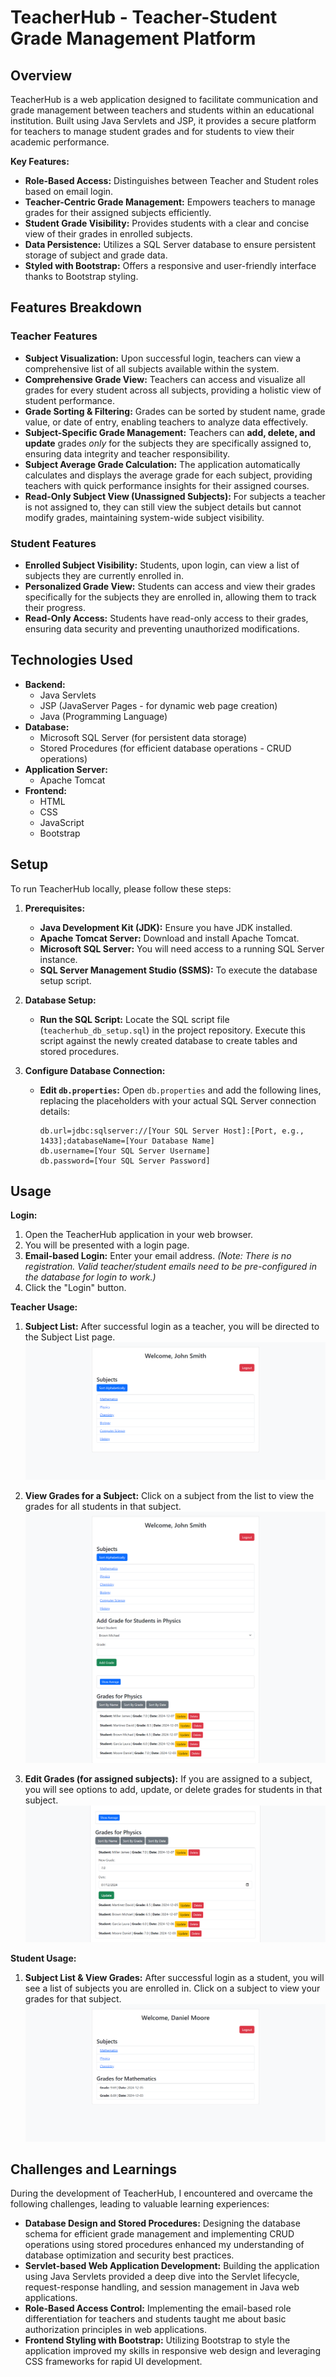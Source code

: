 # TeacherHub - Teacher-Student Grade Management Platform

## Overview

TeacherHub is a web application designed to facilitate communication and grade management between teachers and students within an educational institution. Built using Java Servlets and JSP, it provides a secure platform for teachers to manage student grades and for students to view their academic performance.

**Key Features:**

* **Role-Based Access:**  Distinguishes between Teacher and Student roles based on email login.
* **Teacher-Centric Grade Management:** Empowers teachers to manage grades for their assigned subjects efficiently.
* **Student Grade Visibility:** Provides students with a clear and concise view of their grades in enrolled subjects.
* **Data Persistence:** Utilizes a SQL Server database to ensure persistent storage of subject and grade data.
* **Styled with Bootstrap:**  Offers a responsive and user-friendly interface thanks to Bootstrap styling.

## Features Breakdown

### Teacher Features

* **Subject Visualization:** Upon successful login, teachers can view a comprehensive list of all subjects available within the system.
* **Comprehensive Grade View:** Teachers can access and visualize all grades for every student across all subjects, providing a holistic view of student performance.
* **Grade Sorting & Filtering:**  Grades can be sorted by student name, grade value, or date of entry, enabling teachers to analyze data effectively.
* **Subject-Specific Grade Management:** Teachers can **add, delete, and update** grades *only* for the subjects they are specifically assigned to, ensuring data integrity and teacher responsibility.
* **Subject Average Grade Calculation:** The application automatically calculates and displays the average grade for each subject, providing teachers with quick performance insights for their assigned courses.
* **Read-Only Subject View (Unassigned Subjects):** For subjects a teacher is not assigned to, they can still view the subject details but cannot modify grades, maintaining system-wide subject visibility.

### Student Features

* **Enrolled Subject Visibility:** Students, upon login, can view a list of subjects they are currently enrolled in.
* **Personalized Grade View:** Students can access and view their grades specifically for the subjects they are enrolled in, allowing them to track their progress.
* **Read-Only Access:** Students have read-only access to their grades, ensuring data security and preventing unauthorized modifications.

## Technologies Used

* **Backend:**
    * Java Servlets
    * JSP (JavaServer Pages - for dynamic web page creation)
    * Java (Programming Language)
* **Database:**
    * Microsoft SQL Server (for persistent data storage)
    * Stored Procedures (for efficient database operations - CRUD operations)
* **Application Server:**
    * Apache Tomcat
* **Frontend:**
    * HTML
    * CSS
    * JavaScript
    * Bootstrap

## Setup

To run TeacherHub locally, please follow these steps:

1. **Prerequisites:**
    * **Java Development Kit (JDK):** Ensure you have JDK installed.
    * **Apache Tomcat Server:** Download and install Apache Tomcat.
    * **Microsoft SQL Server:** You will need access to a running SQL Server instance.
    * **SQL Server Management Studio (SSMS):** To execute the database setup script.

2. **Database Setup:**
    * **Run the SQL Script:**  Locate the SQL script file (`teacherhub_db_setup.sql`) in the project repository. Execute this script against the newly created database to create tables and stored procedures.

3. **Configure Database Connection:**
    * **Edit `db.properties`:** Open `db.properties` and add the following lines, replacing the placeholders with your actual SQL Server connection details:

      ```properties
      db.url=jdbc:sqlserver://[Your SQL Server Host]:[Port, e.g., 1433];databaseName=[Your Database Name]
      db.username=[Your SQL Server Username]
      db.password=[Your SQL Server Password]
      ```

## Usage

**Login:**

1. Open the TeacherHub application in your web browser.
2. You will be presented with a login page.
3. **Email-based Login:** Enter your email address.  *(Note: There is no registration.  Valid teacher/student emails need to be pre-configured in the database for login to work.)*
4. Click the "Login" button.

**Teacher Usage:**

1. **Subject List:** After successful login as a teacher, you will be directed to the Subject List page.
   ![Screenshot of Teacher Subject List](screenshots/teacher_subject_list_screenshot.png)

2. **View Grades for a Subject:** Click on a subject from the list to view the grades for all students in that subject.
   ![Screenshot of Teacher Grade View](screenshots/teacher_grade_view_screenshot.png)

4. **Edit Grades (for assigned subjects):** If you are assigned to a subject, you will see options to add, update, or delete grades for students in that subject.
   ![Screenshot of Teacher Grade Editing](screenshots/teacher_grade_editing_screenshot.png)

**Student Usage:**

1. **Subject List & View Grades:** After successful login as a student, you will see a list of subjects you are enrolled in. Click on a subject to view your grades for that subject.
   ![Screenshot of Student Page](screenshots/student_page_screenshot.png) 

## Challenges and Learnings

During the development of TeacherHub, I encountered and overcame the following challenges, leading to valuable learning experiences:

* **Database Design and Stored Procedures:** Designing the database schema for efficient grade management and implementing CRUD operations using stored procedures enhanced my understanding of database optimization and security best practices.
* **Servlet-based Web Application Development:** Building the application using Java Servlets provided a deep dive into the Servlet lifecycle, request-response handling, and session management in Java web applications.
* **Role-Based Access Control:** Implementing the email-based role differentiation for teachers and students taught me about basic authorization principles in web applications.
* **Frontend Styling with Bootstrap:** Utilizing Bootstrap to style the application improved my skills in responsive web design and leveraging CSS frameworks for rapid UI development.